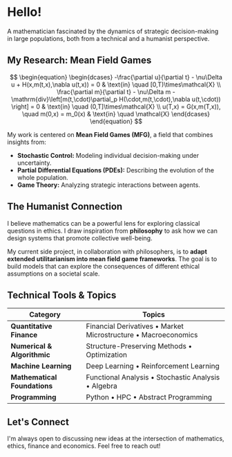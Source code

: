 #  Hello! 

A mathematician fascinated by the dynamics of strategic decision-making in large populations, both from a technical and a humanist perspective.


##  My Research: Mean Field Games

$$
\begin{equation}
\begin{dcases}
    -\frac{\partial u}{\partial t} - \nu\Delta u + H(x,m(t,x),\nabla u(t,x)) = 0 & \text{in} \quad [0,T)\times\mathcal{X} \\
    \frac{\partial m}{\partial t} - \nu\Delta m - \mathrm{div}\left[m(t,\cdot)\partial_p H(\cdot,m(t,\cdot),\nabla u(t,\cdot)) \right] = 0 & \text{in} \quad (0,T]\times\mathcal{X} \\
    u(T,x) = G(x,m(T,x)), \quad m(0,x) = m_0(x) & \text{in} \quad \mathcal{X} 
\end{dcases}
\end{equation}
$$

My work is centered on **Mean Field Games (MFG)**, a field that combines insights from:
* **Stochastic Control:** Modeling individual decision-making under uncertainty.
* **Partial Differential Equations (PDEs):** Describing the evolution of the whole population.
* **Game Theory:** Analyzing strategic interactions between agents.

##  The Humanist Connection

I believe mathematics can be a powerful lens for exploring classical questions in ethics. I draw inspiration from **philosophy** to ask how we can design systems that promote collective well-being.

My current side project, in collaboration with philosophers, is to **adapt extended utilitarianism into mean field game frameworks**. The goal is to build models that can explore the consequences of different ethical assumptions on a societal scale.

##  Technical Tools & Topics

| Category                  | Topics                                                              |
| ------------------------- | ------------------------------------------------------------------- |
| **Quantitative Finance** | Financial Derivatives • Market Microstructure • Macroeconomics      |
| **Numerical & Algorithmic** | Structure-Preserving Methods • Optimization                                    |
| **Machine Learning** | Deep Learning • Reinforcement Learning                              |
| **Mathematical Foundations**| Functional Analysis • Stochastic Analysis • Algebra                         |
| **Programming**  | Python • HPC • Abstract Programming |


## Let's Connect

I'm always open to discussing new ideas at the intersection of mathematics, ethics, finance and economics. Feel free to reach out!

